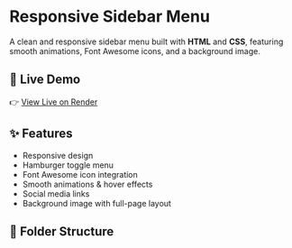 # Responsive Sidebar Menu

A clean and responsive sidebar menu built with **HTML** and **CSS**, featuring smooth animations, Font Awesome icons, and a background image.

## 🔗 Live Demo

👉 [View Live on Render](https://sidebar-menu-1h1p.onrender.com)

## ✨ Features

- Responsive design
- Hamburger toggle menu
- Font Awesome icon integration
- Smooth animations & hover effects
- Social media links
- Background image with full-page layout

## 📁 Folder Structure

